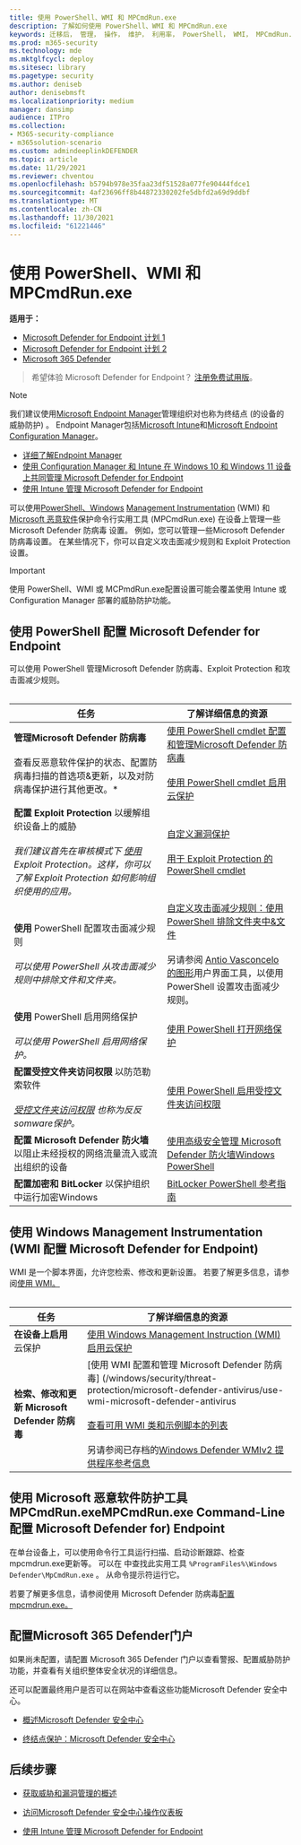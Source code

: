 ```yaml
---
title: 使用 PowerShell、WMI 和 MPCmdRun.exe
description: 了解如何使用 PowerShell、WMI 和 MPCmdRun.exe
keywords: 迁移后， 管理， 操作， 维护， 利用率， PowerShell， WMI， MPCmdRun.exe， Microsoft Defender for Endpoint， edr
ms.prod: m365-security
ms.technology: mde
ms.mktglfcycl: deploy
ms.sitesec: library
ms.pagetype: security
ms.author: deniseb
author: denisebmsft
ms.localizationpriority: medium
manager: dansimp
audience: ITPro
ms.collection:
- M365-security-compliance
- m365solution-scenario
ms.custom: admindeeplinkDEFENDER
ms.topic: article
ms.date: 11/29/2021
ms.reviewer: chventou
ms.openlocfilehash: b5794b978e35faa23df51528a077fe90444fdce1
ms.sourcegitcommit: 4af23696ff8b44872330202fe5dbfd2a69d9ddbf
ms.translationtype: MT
ms.contentlocale: zh-CN
ms.lasthandoff: 11/30/2021
ms.locfileid: "61221446"
---
```

# <a name="manage-microsoft-defender-for-endpoint-with-powershell-wmi-and-mpcmdrunexe"></a>使用 PowerShell、WMI 和 MPCmdRun.exe

**适用于：**
- [Microsoft Defender for Endpoint 计划 1](https://go.microsoft.com/fwlink/?linkid=2154037)
- [Microsoft Defender for Endpoint 计划 2](https://go.microsoft.com/fwlink/?linkid=2154037)
- [Microsoft 365 Defender](https://go.microsoft.com/fwlink/?linkid=2118804)

> 希望体验 Microsoft Defender for Endpoint？ [注册免费试用版](https://signup.microsoft.com/create-account/signup?products=7f379fee-c4f9-4278-b0a1-e4c8c2fcdf7e&ru=https://aka.ms/MDEp2OpenTrial?ocid=docs-wdatp-exposedapis-abovefoldlink)。

> [!NOTE]
> 我们建议使用[Microsoft Endpoint Manager](/mem)管理组织对也称为终结点 (的设备的威胁防护) 。 Endpoint Manager包括[Microsoft Intune](/mem/intune/fundamentals/what-is-intune)和[Microsoft Endpoint Configuration Manager](/mem/configmgr/core/understand/introduction)。
>
> - [详细了解Endpoint Manager](/mem/endpoint-manager-overview)
> - [使用 Configuration Manager 和 Intune 在 Windows 10 和 Windows 11 设备上共同管理 Microsoft Defender for Endpoint](manage-mde-post-migration-intune.md)
> - [使用 Intune 管理 Microsoft Defender for Endpoint](manage-mde-post-migration-intune.md)

可以使用[PowerShell、Windows](#configure-microsoft-defender-for-endpoint-with-powershell) [Management Instrumentation](#configure-microsoft-defender-for-endpoint-with-windows-management-instrumentation-wmi) (WMI) 和[Microsoft 恶意软件](#configure-microsoft-defender-for-endpoint-with-microsoft-malware-protection-command-line-utility-mpcmdrunexe)保护命令行实用工具 (MPCmdRun.exe) 在设备上管理一些 Microsoft Defender 防病毒 设置。 例如，您可以管理一些Microsoft Defender 防病毒设置。 在某些情况下，你可以自定义攻击面减少规则和 Exploit Protection 设置。

> [!IMPORTANT]
> 使用 PowerShell、WMI 或 MCPmdRun.exe配置设置可能会覆盖使用 Intune 或 Configuration Manager 部署的威胁防护功能。

## <a name="configure-microsoft-defender-for-endpoint-with-powershell"></a>使用 PowerShell 配置 Microsoft Defender for Endpoint

可以使用 PowerShell 管理Microsoft Defender 防病毒、Exploit Protection 和攻击面减少规则。<br/><br/>

|任务|了解详细信息的资源|
|---|---|
|**管理Microsoft Defender 防病毒** <br/><br/> 查看反恶意软件保护的状态、配置防病毒扫描的首选项&更新，以及对防病毒保护进行其他更改。*|[使用 PowerShell cmdlet 配置和管理Microsoft Defender 防病毒](/windows/security/threat-protection/microsoft-defender-antivirus/use-powershell-cmdlets-microsoft-defender-antivirus) <br/><br/> [使用 PowerShell cmdlet 启用云保护](/windows/security/threat-protection/microsoft-defender-antivirus/enable-cloud-protection-microsoft-defender-antivirus#use-powershell-cmdlets-to-enable-cloud-delivered-protection)|
|**配置 Exploit Protection** 以缓解组织设备上的威胁 <br/><br/> *我们建议首先在审核模式下 [使用](/microsoft-365/security/defender-endpoint/evaluate-exploit-protection#powershell) Exploit Protection。这样，你可以了解 Exploit Protection 如何影响组织使用的应用。*|[自定义漏洞保护](/microsoft-365/security/defender-endpoint/customize-exploit-protection) <br/><br/> [用于 Exploit Protection 的 PowerShell cmdlet](/microsoft-365/security/defender-endpoint/customize-exploit-protection#powershell-reference)|
|**使用** PowerShell 配置攻击面减少规则 <br/><br/> *可以使用 PowerShell 从攻击面减少规则中排除文件和文件夹。*|[自定义攻击面减少规则：使用 PowerShell 排除文件夹中&文件](/microsoft-365/security/defender-endpoint/customize-attack-surface-reduction#use-powershell-to-exclude-files-and-folders) <br/><br/> 另请参阅 [Antio Vasconcelo 的图形](https://github.com/anvascon/MDATP_PoSh_Scripts/tree/master/ASR%20GUI)用户界面工具，以使用 PowerShell 设置攻击面减少规则。|
|**使用** PowerShell 启用网络保护 <br/><br/> *可以使用 PowerShell 启用网络保护。*|[使用 PowerShell 打开网络保护](/microsoft-365/security/defender-endpoint/enable-network-protection#powershell)|
|**配置受控文件夹访问权限** 以防范勒索软件 <br/><br/> *[受控文件夹访问权限](/microsoft-365/security/defender-endpoint/controlled-folders) 也称为反反somware保护。*|[使用 PowerShell 启用受控文件夹访问权限](/microsoft-365/security/defender-endpoint/enable-controlled-folders#powershell)|
|**配置 Microsoft Defender 防火墙** 以阻止未经授权的网络流量流入或流出组织的设备|[使用高级安全管理 Microsoft Defender 防火墙Windows PowerShell](/windows/security/threat-protection/windows-firewall/windows-firewall-with-advanced-security-administration-with-windows-powershell)|
|**配置加密和 BitLocker** 以保护组织中运行加密Windows|[BitLocker PowerShell 参考指南](/powershell/module/bitlocker/)|

## <a name="configure-microsoft-defender-for-endpoint-with-windows-management-instrumentation-wmi"></a>使用 Windows Management Instrumentation (WMI 配置 Microsoft Defender for Endpoint) 

WMI 是一个脚本界面，允许您检索、修改和更新设置。 若要了解更多信息，请参阅[使用 WMI。](/windows/win32/wmisdk/using-wmi)<br/><br/>

|任务|了解详细信息的资源|
|---|---|
|**在设备上启用** 云保护|[使用 Windows Management Instruction (WMI) 启用云保护](/windows/security/threat-protection/microsoft-defender-antivirus/enable-cloud-protection-microsoft-defender-antivirus#use-windows-management-instruction-wmi-to-enable-cloud-delivered-protection)|
|**检索、修改和更新 Microsoft Defender 防病毒**|[使用 WMI 配置和管理 Microsoft Defender 防病毒] (/windows/security/threat-protection/microsoft-defender-antivirus/use-wmi-microsoft-defender-antivirus <br/><br/> [查看可用 WMI 类和示例脚本的列表](/previous-versions/windows/desktop/defender/windows-defender-wmiv2-apis-portal) <br/><br/> 另请参阅已存档的[Windows Defender WMIv2 提供程序参考信息](/previous-versions/windows/desktop/defender/windows-defender-wmiv2-apis-portal?redirectedfrom=MSDN)|

## <a name="configure-microsoft-defender-for-endpoint-with-microsoft-malware-protection-command-line-utility-mpcmdrunexe"></a>使用 Microsoft 恶意软件防护工具 MPCmdRun.exeMPCmdRun.exe Command-Line 配置 Microsoft Defender for) Endpoint

在单台设备上，可以使用命令行工具运行扫描、启动诊断跟踪、检查mpcmdrun.exe更新等。 可以在 中查找此实用工具 `%ProgramFiles%\Windows Defender\MpCmdRun.exe` 。 从命令提示符运行它。

若要了解更多信息，请参阅使用 Microsoft Defender 防病毒[配置mpcmdrun.exe。 ](/windows/security/threat-protection/microsoft-defender-antivirus/command-line-arguments-microsoft-defender-antivirus)

## <a name="configure-your-microsoft-365-defender-portal"></a>配置Microsoft 365 Defender门户

如果尚未配置，请配置 Microsoft 365 Defender 门户以查看<a href="https://go.microsoft.com/fwlink/p/?linkid=2077139" target="_blank"></a>警报、配置威胁防护功能，并查看有关组织整体安全状况的详细信息。

还可以配置最终用户是否可以在网站中查看这些功能Microsoft Defender 安全中心。

- [概述Microsoft Defender 安全中心](/microsoft-365/security/defender-endpoint/use)

- [终结点保护：Microsoft Defender 安全中心](/mem/intune/protect/endpoint-protection-windows-10#microsoft-defender-security-center)

## <a name="next-steps"></a>后续步骤

- [获取威胁和漏洞管理的概述](/microsoft-365/security/defender-endpoint/next-gen-threat-and-vuln-mgt)

- [访问Microsoft Defender 安全中心操作仪表板](/microsoft-365/security/defender-endpoint/security-operations-dashboard)

- [使用 Intune 管理 Microsoft Defender for Endpoint](manage-mde-post-migration-intune.md)
